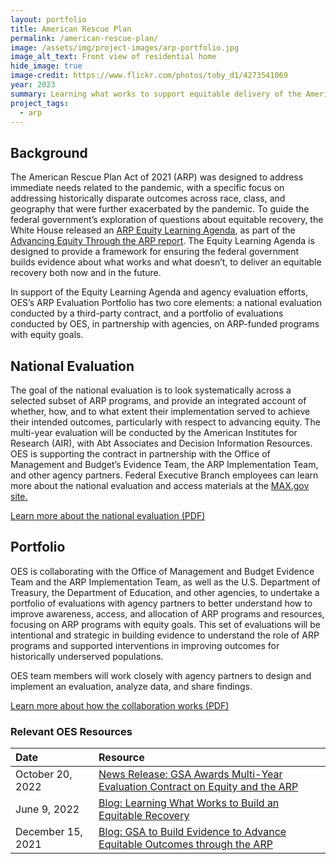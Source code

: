 ```yaml
---
layout: portfolio
title: American Rescue Plan
permalink: /american-rescue-plan/
image: /assets/img/project-images/arp-portfolio.jpg
image_alt_text: Front view of residential home
hide_image: true
image-credit: https://www.flickr.com/photos/toby_d1/4273541069
year: 2023
summary: Learning what works to support equitable delivery of the American Rescue Plan
project_tags:
  - arp
---
```


## Background
The American Rescue Plan Act of 2021 (ARP) was designed to address immediate needs related to the pandemic, with a specific focus on addressing historically disparate outcomes across race, class, and geography that were further exacerbated by the pandemic. To guide the federal government’s exploration of questions about equitable recovery, the White House released an <a class="usa-link usa-link--external" href="https://www.whitehouse.gov/wp-content/uploads/2022/05/American-Rescue-Plan-Equity-Learning-Agenda.pdf">ARP Equity Learning Agenda</a>, as part of the <a class="usa-link usa-link--external" href="https://www.whitehouse.gov/wp-content/uploads/2022/05/ADVANCING-EQUITY-THROUGH-THE-AMERICAN-RESCUE-PLAN.pdf">Advancing Equity Through the ARP report</a>. The Equity Learning Agenda is designed to provide a framework for ensuring the federal government builds evidence about what works and what doesn’t, to deliver an equitable recovery both now and in the future.

In support of the Equity Learning Agenda and agency evaluation efforts, OES’s ARP Evaluation Portfolio has two core elements: a national evaluation conducted by a third-party contract, and a portfolio of evaluations conducted by OES, in partnership with agencies, on ARP-funded programs with equity goals.

## National Evaluation
The goal of the national evaluation is to look systematically across a selected subset of ARP programs, and provide an integrated account of whether, how, and to what extent their implementation served to achieve their intended outcomes, particularly with respect to advancing equity. The multi-year evaluation will be conducted by the American Institutes for Research (AIR), with Abt Associates and Decision Information Resources. OES is supporting the contract in partnership with the Office of Management and Budget’s Evidence Team, the ARP Implementation Team, and other agency partners. Federal Executive Branch employees can learn more about the national evaluation and access materials at the <a class="usa-link usa-link--external" href="https://login.max.gov/cas/login?service=https%3A%2F%2Fcommunity.max.gov%2Flogin.action%3Fos_destination%3D%252Fpages%252Fviewpage.action%253FspaceKey%253DOMB%2526title%253DARP%252BNational%252BEvaluation">MAX.gov site.</a>

<a class="usa-button" href="{{site.baseurl}}/assets/files/OES-ARP-National-Evaluation.pdf" target="_blank">Learn more about the national evaluation (PDF)</a>

## Portfolio
OES is collaborating with the Office of Management and Budget Evidence Team and the ARP Implementation Team, as well as the U.S. Department of Treasury, the Department of Education, and other agencies, to undertake a portfolio of evaluations with agency partners to better understand how to improve awareness, access, and allocation of ARP programs and resources, focusing on ARP programs with equity goals. This set of evaluations will be intentional and strategic in building evidence to understand the role of ARP programs and supported interventions in improving outcomes for historically underserved populations. 

OES team members will work closely with agency partners to design and implement an evaluation, analyze data, and share findings.  

<a class="usa-button" href="{{site.baseurl}}/assets/files/OES-ARP-Evaluations-Overview.pdf" target="_blank">Learn more about how the collaboration works (PDF)</a>


### Relevant OES Resources

| Date  | Resource |
| :--- | :--- |
| October 20, 2022  | <a href="https://www.gsa.gov/about-us/newsroom/news-releases/gsa-to-build-evidence-on-advancing-equitable-outcomes-through-the-american-rescue-plan-10202022" target="_blank">News Release: GSA Awards Multi-Year Evaluation Contract on Equity and the ARP </a> |
| June 9, 2022  | <a href="https://oes.gsa.gov/blog/build-equitable-recovery/" target="_blank">Blog: Learning What Works to Build an Equitable Recovery</a> |
| December 15, 2021 |<a href="https://www.gsa.gov/blog/2021/12/15/gsa-to-build-evidence-to-advance-equitable-outcomes-through-the-american-rescue-plan" target="_blank">Blog: GSA to Build Evidence to Advance Equitable Outcomes through the ARP </a>|



